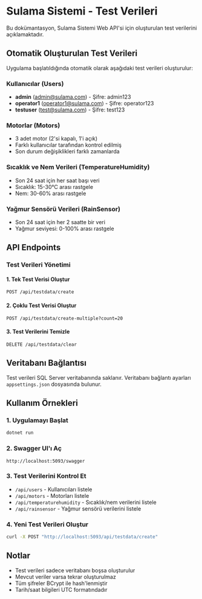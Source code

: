 # Sulama Sistemi - Test Verileri

Bu dokümantasyon, Sulama Sistemi Web API'si için oluşturulan test verilerini açıklamaktadır.

## Otomatik Oluşturulan Test Verileri

Uygulama başlatıldığında otomatik olarak aşağıdaki test verileri oluşturulur:

### Kullanıcılar (Users)
- **admin** (admin@sulama.com) - Şifre: admin123
- **operator1** (operator1@sulama.com) - Şifre: operator123  
- **testuser** (test@sulama.com) - Şifre: test123

### Motorlar (Motors)
- 3 adet motor (2'si kapalı, 1'i açık)
- Farklı kullanıcılar tarafından kontrol edilmiş
- Son durum değişiklikleri farklı zamanlarda

### Sıcaklık ve Nem Verileri (TemperatureHumidity)
- Son 24 saat için her saat başı veri
- Sıcaklık: 15-30°C arası rastgele
- Nem: 30-60% arası rastgele

### Yağmur Sensörü Verileri (RainSensor)
- Son 24 saat için her 2 saatte bir veri
- Yağmur seviyesi: 0-100% arası rastgele

## API Endpoints

### Test Verileri Yönetimi

#### 1. Tek Test Verisi Oluştur
```http
POST /api/testdata/create
```

#### 2. Çoklu Test Verisi Oluştur
```http
POST /api/testdata/create-multiple?count=20
```

#### 3. Test Verilerini Temizle
```http
DELETE /api/testdata/clear
```

## Veritabanı Bağlantısı

Test verileri SQL Server veritabanında saklanır. Veritabanı bağlantı ayarları `appsettings.json` dosyasında bulunur.

## Kullanım Örnekleri

### 1. Uygulamayı Başlat
```bash
dotnet run
```

### 2. Swagger UI'ı Aç
```
http://localhost:5093/swagger
```

### 3. Test Verilerini Kontrol Et
- `/api/users` - Kullanıcıları listele
- `/api/motors` - Motorları listele
- `/api/temperaturehumidity` - Sıcaklık/nem verilerini listele
- `/api/rainsensor` - Yağmur sensörü verilerini listele

### 4. Yeni Test Verileri Oluştur
```bash
curl -X POST "http://localhost:5093/api/testdata/create"
```

## Notlar

- Test verileri sadece veritabanı boşsa oluşturulur
- Mevcut veriler varsa tekrar oluşturulmaz
- Tüm şifreler BCrypt ile hash'lenmiştir
- Tarih/saat bilgileri UTC formatındadır 